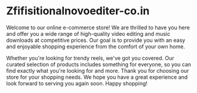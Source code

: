 # Zfifisitionalnovoediter-co.in
Welcome to our online e-commerce store! We are thrilled to have you here and offer you a wide range of high-quality video editing and music downloads at competitive prices. Our goal is to provide you with an easy and enjoyable shopping experience from the comfort of your own home.

Whether you're looking for trendy reels, we've got you covered. Our curated selection of products includes something for everyone, so you can find exactly what you're looking for and more. Thank you for choosing our store for your shopping needs. We hope you have a great experience and look forward to serving you again soon. Happy shopping!
